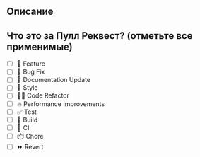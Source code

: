 ## Описание

<!--
Пожалуйста, не оставляйте это поле пустым
Этот Пулл реквест [добавляет/удаляет/исправляет/заменяет] [функцию/ошибку/и т. д.].
-->

## Что это за Пулл Реквест? (отметьте все применимые)

- [ ] 🍕 Feature
- [ ] 🐛 Bug Fix
- [ ] 📝 Documentation Update
- [ ] 🎨 Style
- [ ] 🧑‍💻 Code Refactor
- [ ] 🔥 Performance Improvements
- [ ] ✅ Test
- [ ] 🤖 Build
- [ ] 🔁 CI
- [ ] 📦 Chore
- [ ] ⏩ Revert
